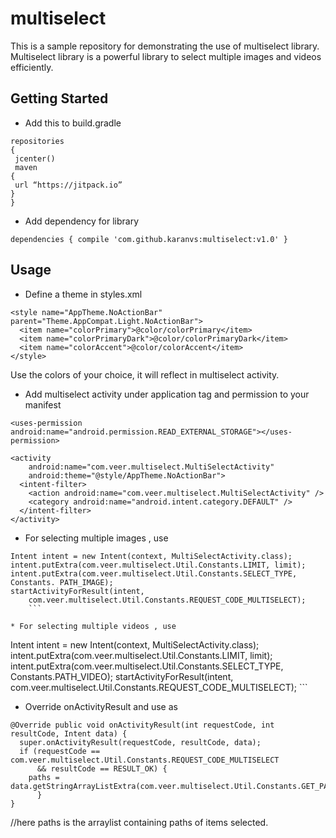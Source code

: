 # multiselect
This is a sample repository for demonstrating the use of multiselect library. 
Multiselect library is a powerful library to select multiple images and videos efficiently.

## Getting Started

*  Add this to build.gradle
```
repositories
{ 
 jcenter() 
 maven 
{
 url “https://jitpack.io” 
}
}
```

*  Add dependency for library
```
dependencies { compile 'com.github.karanvs:multiselect:v1.0' }
```

## Usage

*  Define a theme in styles.xml
```
<style name="AppTheme.NoActionBar" parent="Theme.AppCompat.Light.NoActionBar">
  <item name="colorPrimary">@color/colorPrimary</item>
  <item name="colorPrimaryDark">@color/colorPrimaryDark</item>
  <item name="colorAccent">@color/colorAccent</item>
</style>
```

Use the colors of your choice, it will reflect in multiselect activity.

*  Add multiselect activity under application tag and permission to your manifest
```
<uses-permission android:name="android.permission.READ_EXTERNAL_STORAGE"></uses-permission>

<activity
    android:name="com.veer.multiselect.MultiSelectActivity"
    android:theme="@style/AppTheme.NoActionBar">
  <intent-filter>
    <action android:name="com.veer.multiselect.MultiSelectActivity" />
    <category android:name="android.intent.category.DEFAULT" />
  </intent-filter>
</activity>
```

*  For selecting multiple images , use
```
Intent intent = new Intent(context, MultiSelectActivity.class);
intent.putExtra(com.veer.multiselect.Util.Constants.LIMIT, limit);
intent.putExtra(com.veer.multiselect.Util.Constants.SELECT_TYPE, Constants. PATH_IMAGE);
startActivityForResult(intent,
    com.veer.multiselect.Util.Constants.REQUEST_CODE_MULTISELECT);
    ```

* For selecting multiple videos , use
```
Intent intent = new Intent(context, MultiSelectActivity.class);
intent.putExtra(com.veer.multiselect.Util.Constants.LIMIT, limit);
intent.putExtra(com.veer.multiselect.Util.Constants.SELECT_TYPE, Constants.PATH_VIDEO);
startActivityForResult(intent,
    com.veer.multiselect.Util.Constants.REQUEST_CODE_MULTISELECT);
    ```

*  Override onActivityResult and use as
```
@Override public void onActivityResult(int requestCode, int resultCode, Intent data) {
  super.onActivityResult(requestCode, resultCode, data);
  if (requestCode == com.veer.multiselect.Util.Constants.REQUEST_CODE_MULTISELECT
      && resultCode == RESULT_OK) {
    paths = data.getStringArrayListExtra(com.veer.multiselect.Util.Constants.GET_PATHS);
      }
}
```
//here paths is the arraylist containing paths of items selected.
